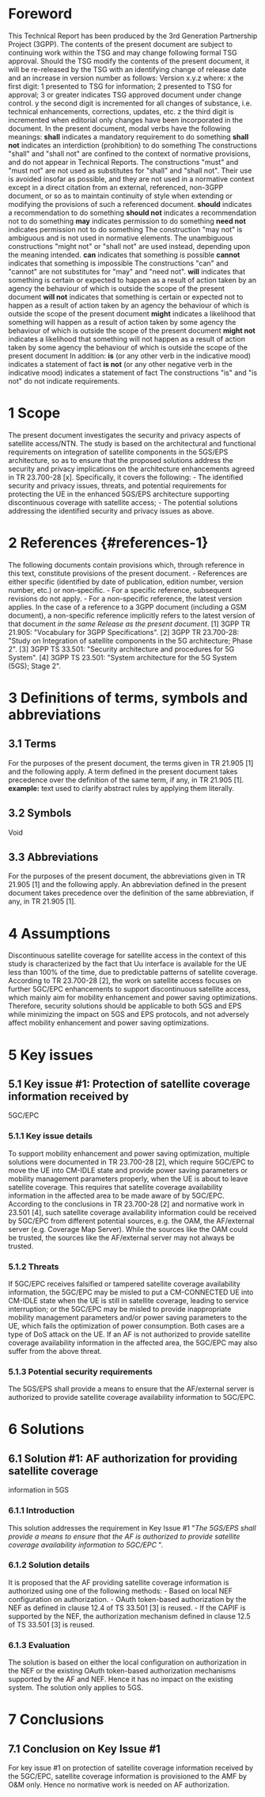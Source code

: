# Foreword
This Technical Report has been produced by the 3rd Generation Partnership
Project (3GPP).
The contents of the present document are subject to continuing work within the
TSG and may change following formal TSG approval. Should the TSG modify the
contents of the present document, it will be re-released by the TSG with an
identifying change of release date and an increase in version number as
follows:
Version x.y.z
where:
x the first digit:
1 presented to TSG for information;
2 presented to TSG for approval;
3 or greater indicates TSG approved document under change control.
y the second digit is incremented for all changes of substance, i.e. technical
enhancements, corrections, updates, etc.
z the third digit is incremented when editorial only changes have been
incorporated in the document.
In the present document, modal verbs have the following meanings:
**shall** indicates a mandatory requirement to do something
**shall not** indicates an interdiction (prohibition) to do something
The constructions \"shall\" and \"shall not\" are confined to the context of
normative provisions, and do not appear in Technical Reports.
The constructions \"must\" and \"must not\" are not used as substitutes for
\"shall\" and \"shall not\". Their use is avoided insofar as possible, and
they are not used in a normative context except in a direct citation from an
external, referenced, non-3GPP document, or so as to maintain continuity of
style when extending or modifying the provisions of such a referenced
document.
**should** indicates a recommendation to do something
**should not** indicates a recommendation not to do something
**may** indicates permission to do something
**need not** indicates permission not to do something
The construction \"may not\" is ambiguous and is not used in normative
elements. The unambiguous constructions \"might not\" or \"shall not\" are
used instead, depending upon the meaning intended.
**can** indicates that something is possible
**cannot** indicates that something is impossible
The constructions \"can\" and \"cannot\" are not substitutes for \"may\" and
\"need not\".
**will** indicates that something is certain or expected to happen as a result
of action taken by an agency the behaviour of which is outside the scope of
the present document
**will not** indicates that something is certain or expected not to happen as
a result of action taken by an agency the behaviour of which is outside the
scope of the present document
**might** indicates a likelihood that something will happen as a result of
action taken by some agency the behaviour of which is outside the scope of the
present document
**might not** indicates a likelihood that something will not happen as a
result of action taken by some agency the behaviour of which is outside the
scope of the present document
In addition:
**is** (or any other verb in the indicative mood) indicates a statement of
fact
**is not** (or any other negative verb in the indicative mood) indicates a
statement of fact
The constructions \"is\" and \"is not\" do not indicate requirements.
# 1 Scope
The present document investigates the security and privacy aspects of
satellite access/NTN. The study is based on the architectural and functional
requirements on integration of satellite components in the 5GS/EPS
architecture, so as to ensure that the proposed solutions address the security
and privacy implications on the architecture enhancements agreed in TR
23.700-28 [x]. Specifically, it covers the following:
\- The identified security and privacy issues, threats, and potential
requirements for protecting the UE in the enhanced 5GS/EPS architecture
supporting discontinuous coverage with satellite access;
\- The potential solutions addressing the identified security and privacy
issues as above.
# 2 References {#references-1}
The following documents contain provisions which, through reference in this
text, constitute provisions of the present document.
\- References are either specific (identified by date of publication, edition
number, version number, etc.) or non‑specific.
\- For a specific reference, subsequent revisions do not apply.
\- For a non-specific reference, the latest version applies. In the case of a
reference to a 3GPP document (including a GSM document), a non-specific
reference implicitly refers to the latest version of that document _in the
same Release as the present document_.
[1] 3GPP TR 21.905: \"Vocabulary for 3GPP Specifications\".
[2] 3GPP TR 23.700-28: \"Study on Integration of satellite components in the
5G architecture; Phase 2\".
[3] 3GPP TS 33.501: \"Security architecture and procedures for 5G System\".
[4] 3GPP TS 23.501: \"System architecture for the 5G System (5GS); Stage 2\".
# 3 Definitions of terms, symbols and abbreviations
## 3.1 Terms
For the purposes of the present document, the terms given in TR 21.905 [1] and
the following apply. A term defined in the present document takes precedence
over the definition of the same term, if any, in TR 21.905 [1].
**example:** text used to clarify abstract rules by applying them literally.
## 3.2 Symbols
Void
## 3.3 Abbreviations
For the purposes of the present document, the abbreviations given in TR 21.905
[1] and the following apply. An abbreviation defined in the present document
takes precedence over the definition of the same abbreviation, if any, in TR
21.905 [1].
# 4 Assumptions
Discontinuous satellite coverage for satellite access in the context of this
study is characterized by the fact that Uu interface is available for the UE
less than 100% of the time, due to predictable patterns of satellite coverage.
According to TR 23.700-28 [2], the work on satellite access focuses on further
5GC/EPC enhancements to support discontinuous satellite access, which mainly
aim for mobility enhancement and power saving optimizations. Therefore,
security solutions should be applicable to both 5GS and EPS while minimizing
the impact on 5GS and EPS protocols, and not adversely affect mobility
enhancement and power saving optimizations.
# 5 Key issues
## 5.1 Key issue #1: Protection of satellite coverage information received by
5GC/EPC
### 5.1.1 Key issue details
To support mobility enhancement and power saving optimization, multiple
solutions were documented in TR 23.700-28 [2], which require 5GC/EPC to move
the UE into CM-IDLE state and provide power saving parameters or mobility
management parameters properly, when the UE is about to leave satellite
coverage. This requires that satellite coverage availability information in
the affected area to be made aware of by 5GC/EPC. According to the conclusions
in TR 23.700-28 [2] and normative work in 23.501 [4], such satellite coverage
availability information could be received by 5GC/EPC from different potential
sources, e.g. the OAM, the AF/external server (e.g. Coverage Map Server).
While the sources like the OAM could be trusted, the sources like the
AF/external server may not always be trusted.
### 5.1.2 Threats
If 5GC/EPC receives falsified or tampered satellite coverage availability
information, the 5GC/EPC may be misled to put a CM-CONNECTED UE into CM-IDLE
state when the UE is still in satellite coverage, leading to service
interruption; or the 5GC/EPC may be misled to provide inappropriate mobility
management parameters and/or power saving parameters to the UE, which fails
the optimization of power consumption. Both cases are a type of DoS attack on
the UE.
If an AF is not authorized to provide satellite coverage availability
information in the affected area, the 5GC/EPC may also suffer from the above
threat.
### 5.1.3 Potential security requirements
The 5GS/EPS shall provide a means to ensure that the AF/external server is
authorized to provide satellite coverage availability information to 5GC/EPC.
# 6 Solutions
## 6.1 Solution #1: AF authorization for providing satellite coverage
information in 5GS
### 6.1.1 Introduction
This solution addresses the requirement in Key Issue #1 \"_The 5GS/EPS shall
provide a means to ensure that the AF is authorized to provide satellite
coverage availability information to 5GC/EPC_ \".
### 6.1.2 Solution details
It is proposed that the AF providing satellite coverage information is
authorized using one of the following methods:
\- Based on local NEF configuration on authorization.
\- OAuth token-based authorization by the NEF as defined in clause 12.4 of TS
33.501 [3] is reused.
\- If the CAPIF is supported by the NEF, the authorization mechanism defined
in clause 12.5 of TS 33.501 [3] is reused.
### 6.1.3 Evaluation
The solution is based on either the local configuration on authorization in
the NEF or the existing OAuth token-based authorization mechanisms supported
by the AF and NEF. Hence it has no impact on the existing system.
The solution only applies to 5GS.
# 7 Conclusions
## 7.1 Conclusion on Key Issue #1
For key issue #1 on protection of satellite coverage information received by
the 5GC/EPC, satellite coverage information is provisioned to the AMF by O&M
only. Hence no normative work is needed on AF authorization.
#